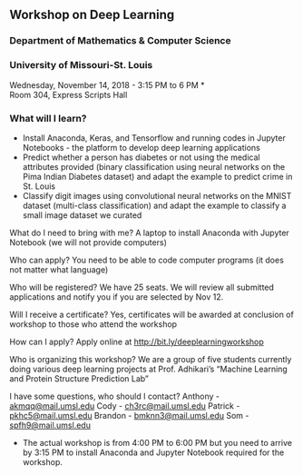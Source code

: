 ## Workshop on Deep Learning  
### Department of Mathematics & Computer Science
### University of Missouri-St. Louis  
Wednesday, November 14, 2018 - 3:15 PM to 6 PM *  
Room 304, Express Scripts Hall  


### What will I learn?
- Install Anaconda, Keras, and Tensorflow and running codes in Jupyter Notebooks - the platform to develop deep learning applications
- Predict whether a person has diabetes or not using the medical attributes provided (binary classification using neural networks on the Pima Indian Diabetes dataset) and adapt the example to predict crime in St. Louis
- Classify digit images using convolutional neural networks on the MNIST dataset (multi-class classification) and adapt the example to classify a small image dataset we curated
	
What do I need to bring with me? 
A laptop to install Anaconda with Jupyter Notebook (we will not provide computers)

Who can apply?
You need to be able to code computer programs (it does not matter what language)

Who will be registered?
We have 25 seats. We will review all submitted applications and notify you if you are selected by Nov 12.
	
Will I receive a certificate?
Yes, certificates will be awarded at conclusion of workshop to those who attend the workshop
	
How can I apply?
Apply online at http://bit.ly/deeplearningworkshop 

Who is organizing this workshop?
We are a group of five students currently doing various deep learning projects at Prof. Adhikari’s “Machine Learning and Protein Structure Prediction Lab”
	
I have some questions, who should I contact?
Anthony - akmqq@mail.umsl.edu	Cody - ch3rc@mail.umsl.edu
Patrick - pkhc5@mail.umsl.edu		Brandon - bmknn3@mail.umsl.edu
Som - spfh9@mail.umsl.edu

* The actual workshop is from 4:00 PM to 6:00 PM but you need to arrive by 3:15 PM to install Anaconda and Jupyter Notebook required for the workshop.


